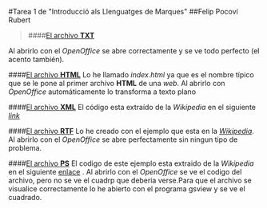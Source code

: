 #Tarea 1 de "Introducció als Llenguatges de Marques"
##Felip Pocoví Rubert

>####[El archivo **TXT**](https://github.com/Fpocovi/Tarea1/blob/master/ArxiuTXT.txt)
>
Al abrirlo con el _OpenOffice_ se abre correctamente y se ve todo perfecto (el acento también).

####[El archivo **HTML**](https://github.com/Fpocovi/Tarea1/blob/master/index.html)
Lo he llamado _index.html_ ya que es el nombre típico que se le pone al primer archivo **HTML** de una _web_. Al abrirlo con _OpenOffice_ automáticamente lo transforma a texto plano

####[El archivo **XML**](https://github.com/Fpocovi/Tarea1/blob/master/arxiuXML.xml)
El código esta extraído de la _Wikipedia_ en el siguiente [_link_](https://es.wikipedia.org/wiki/Extensible_Markup_Language)

####[El archivo **RTF**][linkRTF]
Lo he creado con el ejemplo que esta en la [_Wikipedia_](https://es.wikipedia.org/wiki/Rich_Text_Format). Al abrirlo con el _OpenOffice_ se abre perfectamente sin ningun tipo de problema.

[linkRTF]:https://github.com/Fpocovi/Tarea1/blob/master/ArxiuRTF.rtf


####[El archivo **PS**](https://github.com/Fpocovi/Tarea1/blob/master/ArxiuPs.ps)
El codigo de este ejemplo esta extraido de la _Wikipedia_ en el siguiente [enlace](https://es.wikipedia.org/wiki/PostScript) . Al abrirlo con el _OpenOffice_ se ve el codigo del archivo, pero no se ve el cuadrp que deberia verse.Para que el archivo se visualice correctamente lo he abierto con el programa gsview y se ve el cuadrado.

